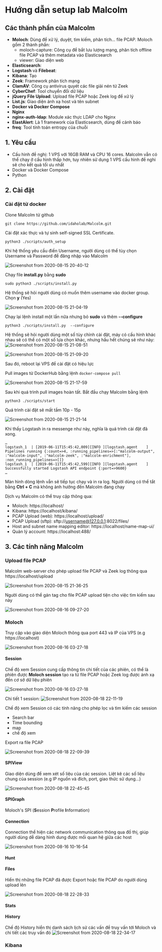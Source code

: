 # Hướng dẫn setup lab Malcolm

## Các thành phần của Malcolm
  + **Moloch**: Dùng để xử lý, duyệt, tìm kiếm, phân tích... file PCAP. Moloch gồm 2 thành phần:
    + moloch-capture: Công cụ để bắt lưu lượng mạng, phân tích offline file PCAP và thêm metadata vào Elasticsearch
    + viewer: Giao diện web 
  + **Elasticsearch**: 
  + **Logstash** và **Filebeat**:
  + **Kibana**: Tạo 
  + **Zeek**: Framework phân tích mạng
  + **ClamAV**: Công cụ antivirus quyét các file giải nén từ Zeek
  + **CyberChef**: Tool chuyển đổi dữ liệu
  + **jQuery File Upload**: Upload file PCAP hoặc Zeek log để xử lý
  + **List.js**: Giao diện ánh xạ host và tên subnet
  + **Docker và Docker Compose**
  + **Nginx**
  + **nginx-auth-ldap**: Module xác thực LDAP cho Nginx
  + **ElastAlert**: Là 1 framework của Elasticsearch, dùng để cảnh báo
  + **freq**: Tool tính toán entropy của chuỗi
  
## 1. Yêu cầu
  + Cấu hình đề nghị: 1 VPS với 16GB RAM và CPU 16 cores. Malcolm vẫn có thể chạy ở cấu hình thấp hơn, tuy nhiên sử dụng 1 VPS cấu hình đề nghi sẽ cho kết quả tối ưu nhất
  + Docker và Docker Compose 
  + Python

## 2. Cài đặt
### Cài đặt từ docker
Clone Malcolm từ github
```
git clone https://github.com/idaholab/Malcolm.git
```
Cài đặt xác thực và tự sinh self-signed SSL Certificate. 
```
python3 ./scripts/auth_setup
```
Khi hệ thống yêu cầu điền Username, người dùng có thể tùy chọn Username và Password để đăng nhập vào Malcolm

![Screenshot from 2020-08-15 20-40-12](https://user-images.githubusercontent.com/32956424/90313536-925d3a00-df37-11ea-8545-542b73a9502a.png)


Chạy file **install.py** bằng **sudo**
```
sudo python3 ./scripts/install.py 
```
Hệ thống sẽ hỏi người dùng có muốn thêm username vào docker group. Chọn **y** (Yes)

![Screenshot from 2020-08-15 21-04-19](https://user-images.githubusercontent.com/32956424/90314023-eae20680-df3a-11ea-95b7-cdcd03982d78.png)

Chạy lại lệnh install một lần nữa nhưng bỏ **sudo** và thêm **--configure**
```
python3 ./scripts/install.py  --configure
```
Hệ thống sẽ hỏi người dùng một số tùy chỉnh cài đặt, máy có cấu hình khác nhau sẽ có thể có một số lựa chọn khác, nhưng hầu hết chúng sẽ như này:
![Screenshot from 2020-08-15 21-08-51](https://user-images.githubusercontent.com/32956424/90314157-c63a5e80-df3b-11ea-99f7-82c81ce81fea.png)

![Screenshot from 2020-08-15 21-09-20](https://user-images.githubusercontent.com/32956424/90314178-f5e96680-df3b-11ea-99d3-46faa86a5f9d.png)

Sau đó, reboot lại VPS để cài đặt có hiệu lực 

Pull images từ DockerHub bằng lệnh ```docker-compose pull```

![Screenshot from 2020-08-15 21-17-59](https://user-images.githubusercontent.com/32956424/90314306-d3a41880-df3c-11ea-9e50-b8af04094da7.png)

Sau khi quá trình pull images hoàn tất. Bắt đầu chạy Malcolm bằng lệnh
```
python3 ./scripts/start
```
Quá trình cài đặt sẽ mất tầm 10p - 15p

![Screenshot from 2020-08-15 21-21-14](https://user-images.githubusercontent.com/32956424/90314344-46ad8f00-df3d-11ea-8da0-e6ebe2c6ae49.png)

Khi thấy Logstash in ra messenge như này, nghĩa là quá trình cài đặt đã xong. 
```
…
logstash_1  | [2019-06-11T15:45:42,009][INFO ][logstash.agent    ] Pipelines running {:count=>4, :running_pipelines=>[:"malcolm-output", :"malcolm-input", :"malcolm-zeek", :"malcolm-enrichment"], :non_running_pipelines=>[]}
logstash_1  | [2019-06-11T15:45:42,599][INFO ][logstash.agent    ] Successfully started Logstash API endpoint {:port=>9600}
…
```

Màn hình dòng lệnh vẫn sẽ tiếp tục chạy và in ra log. Người dùng có thể tắt bằng **Ctrl + C** mà không ảnh hưởng đến Malcolm đang chạy

Dịch vụ Malcolm có thể truy cập thông qua:
  + Moloch: https://localhost/
  + Kibana: https://localhost/kibana/
  + PCAP Upload (web): https://localhost/upload/
  + PCAP Upload (sftp): sftp://username@127.0.0.1:8022/files/
  + Host and subnet name mapping editor: https://localhost/name-map-ui/
  + Quản lý account: https://localhost:488/
  
## 3. Các tính năng Malcolm

### Upload file PCAP

Malcolm web-server cho phép upload file PCAP và Zeek log thông qua https://localhost/upload

![Screenshot from 2020-08-15 21-36-25](https://user-images.githubusercontent.com/32956424/90314672-968d5580-df3f-11ea-84d6-ccba65a41d79.png)

Người dùng có thể gán tag cho file PCAP upload tiện cho việc tìm kiếm sau này

![Screenshot from 2020-08-16 09-27-20](https://user-images.githubusercontent.com/32956424/90325188-bb66e480-dfa2-11ea-8a96-fc871486c34f.png)



### Moloch
Truy cập vào giao diện Moloch thông qua port 443 và IP của VPS (e.g https://localhost)

![Screenshot from 2020-08-16 03-27-18](https://user-images.githubusercontent.com/32956424/90325309-3f6d9c00-dfa4-11ea-92e7-933324ecbc42.png)

#### Session

Chế độ xem Session cung cấp thông tin chi tiết của các phiên, có thể là phiên được **Moloch session** tạo ra từ file PCAP hoặc Zeek log được ánh xạ đến cơ sở dữ liệu phiên

![Screenshot from 2020-08-16 03-27-18](https://user-images.githubusercontent.com/32956424/90529966-8626e600-e19e-11ea-9920-f3a2360d46b0.png)

Chi tiết 1 session: 
![Screenshot from 2020-08-18 22-11-19](https://user-images.githubusercontent.com/32956424/90531050-c6d32f00-e19f-11ea-9178-47585890b773.png)


Chế độ xem Session có các tính năng cho phép lọc và tìm kiếm các session
  + Search bar
  + Time bounding
  + map
  + chế độ xem 

Export ra file PCAP

![Screenshot from 2020-08-18 22-09-39](https://user-images.githubusercontent.com/32956424/90530842-8a9fce80-e19f-11ea-8aa9-25c82ef4b7f3.png)


#### SPIView

Giao diện dùng để xem xét số liệu của các session. Liệt kê các số liệu chung của session (e.g IP nguồn và đích, port, giao thức sử dụng...)

![Screenshot from 2020-08-18 22-45-45](https://user-images.githubusercontent.com/32956424/90534956-94780080-e1a4-11ea-8d0b-df6f0c43e64f.png)


#### SPIGraph

Moloch's SPI (**S**ession **P**rofile **I**nformation)

#### Connection

Connection thể hiện các network communication thông qua đồ thị, giúp người dùng dễ dàng hình dung được mối quan hệ giữa các host  

![Screenshot from 2020-08-16 10-16-54](https://user-images.githubusercontent.com/32956424/90326505-3506ce80-dfb3-11ea-80e9-734fd5981d36.png)


#### Hunt

#### Files

Hiển thị những file PCAP đã được Export hoặc file PCAP do người dùng upload lên

![Screenshot from 2020-08-18 22-28-33](https://user-images.githubusercontent.com/32956424/90533048-2d594c80-e1a2-11ea-8141-9b1779132474.png)

#### Stats

#### History

Chế độ History hiển thị danh sách lịch sử các vấn đề truy vấn tới Moloch và chi tiết các truy vấn đó
![Screenshot from 2020-08-18 22-34-17](https://user-images.githubusercontent.com/32956424/90533621-f899c500-e1a2-11ea-9f90-d7bae61f0305.png)





### Kibana


